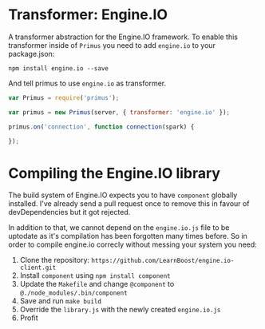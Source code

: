 # Transformer: Engine.IO

A transformer abstraction for the Engine.IO framework. To enable this
transformer inside of `Primus` you need to add `engine.io` to your package.json:

```
npm install engine.io --save
```

And tell primus to use `engine.io` as transformer.

```js
var Primus = require('primus');

var primus = new Primus(server, { transformer: 'engine.io' });

primus.on('connection', function connection(spark) {

});
```

# Compiling the Engine.IO library

The build system of Engine.IO expects you to have `component` globally
installed. I've already send a pull request once to remove this in favour of
devDependencies but it got rejected.

In addition to that, we cannot depend on the `engine.io.js` file to be uptodate
as it's compilation has been forgotten many times before. So in order to compile
engine.io correcly without messing your system you need:

1. Clone the repository: `https://github.com/LearnBoost/engine.io-client.git`
2. Install `component` using `npm install component`
3. Update the `Makefile` and change `@component` to `@./node_modules/.bin/component`
4. Save and run `make build`
5. Override the `library.js` with the newly created `engine.io.js`
6. Profit
